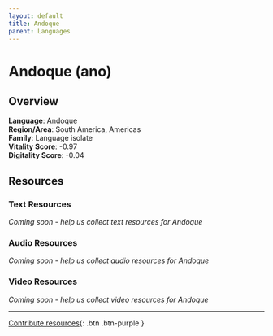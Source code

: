 ```yaml
---
layout: default
title: Andoque
parent: Languages
---
```


# Andoque (ano)

## Overview

**Language**: Andoque  
**Region/Area**: South America, Americas  
**Family**: Language isolate  
**Vitality Score**: -0.97  
**Digitality Score**: -0.04  

## Resources

### Text Resources
*Coming soon - help us collect text resources for Andoque*

### Audio Resources
*Coming soon - help us collect audio resources for Andoque*

### Video Resources
*Coming soon - help us collect video resources for Andoque*

---

[Contribute resources](https://fairtrain.github.io/){: .btn .btn-purple }
